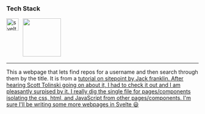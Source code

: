 ### Tech Stack

<p>
  <img align="left" alt="svelte" width="32px" src="img/svelte.svg">&nbsp;&nbsp;<img height="100" src=http></p>

---

This a webpage that lets find repos for a username and then search through them by the title. It is from a <a href="https://www.sitepoint.com/svelte-javascript-framework-introduction/">tutorial on sitepoint by Jack franklin. After hearing Scott Tolinski going on about it, I had to check it out and I am pleasantly surpised by it. I really dig the single file for pages/components isolating the css, html, and JavaScript from other pages/components. I'm sure I'll be writing some more webpages in Svelte :smiley:
